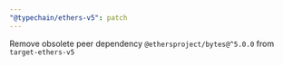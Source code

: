 ```yaml
---
"@typechain/ethers-v5": patch
---
```


Remove obsolete peer dependency `@ethersproject/bytes@^5.0.0` from `target-ethers-v5`
